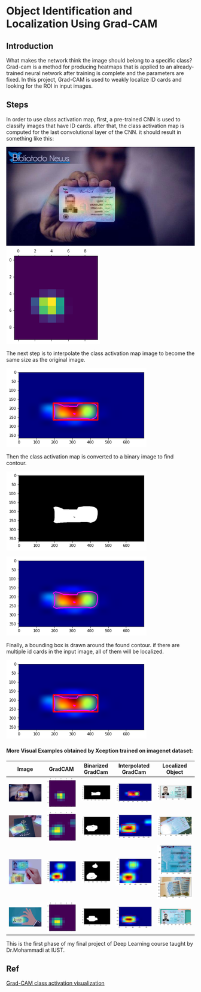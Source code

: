 # Object Identification and Localization Using Grad-CAM

## Introduction
What makes the network think the image should belong to a specific class? 
Grad-cam is a method for producing heatmaps that is applied to an already-trained neural network after training is complete and the parameters are fixed.
In this project, Grad-CAM is used to weakly localize ID cards and looking for the ROI in input images.

## Steps
In order to use class activation map, first, a pre-trained CNN is used to classify images that have ID cards. after that, the class activation map is computed for the last convolutional layer of the CNN.
it should result in something like this: 

![](data/original_image.jpg)
![](data/1.png)

The next step is to interpolate the class activation map image to become the same size as the original image.

![](./data/4.png)

Then the class activation map is converted to a binary image to find contour.

![](./data/binary_gradcam.png)

![](./data/found_contour.png)

Finally, a bounding box is drawn around the found contour. if there are multiple id cards in the input image, all of them will be localized.

![](./data/bouding_box.png)


#### More Visual Examples obtained by Xception trained on imagenet dataset:
|  Image | GradCAM  | Binarized GradCam  | Interpolated GradCam | Localized Object |
| -------|----------|------------|------------|------------|
|  ![](./data/2.jpg) | ![](./data/1.png)     |  ![](./data/3.png)    | ![](./data/4.png)   | ![](./data/5.png)   |
|  ![](./data/2_2.jpg) | ![](./data/2_1.png)     |  ![](./data/2_3.png)    | ![](./data/2_4.png)   | ![](./data/2_5.png)   |
|  ![](./data/3_1.jpg) | ![](./data/3_3.png)     |  ![](./data/3_2.png)    | ![](./data/3_3.png)    | ![](./data/3_5.png)  ![](./data/3_4.png)  |
|  ![](./data/4.jpg) | ![](./data/4_1.png)     |  ![](./data/4_2.png)    | ![](./data/4_3.png)    | ![](./data/4_4.png) |

This is the first phase of my final project of Deep Learning course taught by Dr.Mohammadi at IUST.

## Ref

[Grad-CAM class activation visualization](https://keras.io/examples/vision/grad_cam/)
